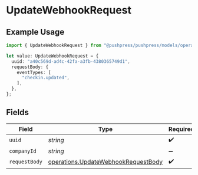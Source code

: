 # UpdateWebhookRequest

## Example Usage

```typescript
import { UpdateWebhookRequest } from "@pushpress/pushpress/models/operations";

let value: UpdateWebhookRequest = {
  uuid: "a40c569d-ad4c-42fa-a3fb-4380365749d1",
  requestBody: {
    eventTypes: [
      "checkin.updated",
    ],
  },
};
```

## Fields

| Field                                                                                      | Type                                                                                       | Required                                                                                   | Description                                                                                |
| ------------------------------------------------------------------------------------------ | ------------------------------------------------------------------------------------------ | ------------------------------------------------------------------------------------------ | ------------------------------------------------------------------------------------------ |
| `uuid`                                                                                     | *string*                                                                                   | :heavy_check_mark:                                                                         | N/A                                                                                        |
| `companyId`                                                                                | *string*                                                                                   | :heavy_minus_sign:                                                                         | N/A                                                                                        |
| `requestBody`                                                                              | [operations.UpdateWebhookRequestBody](../../models/operations/updatewebhookrequestbody.md) | :heavy_check_mark:                                                                         | N/A                                                                                        |